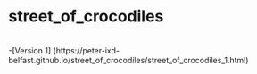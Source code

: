 # street_of_crocodiles
<br>
-[Version 1] (https://peter-ixd-belfast.github.io/street_of_crocodiles/street_of_crocodiles_1.html)
 <br>
